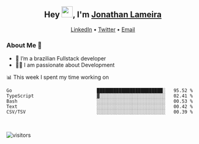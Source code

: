 <h2 align="center">Hey <img src="https://github.com/TheDudeThatCode/TheDudeThatCode/blob/master/Assets/Hi.gif" width="29">, I'm <a href="https://www.linkedin.com/in/jonathanlameira/">Jonathan Lameira</a></h2>
<p align="center">
  <a href="https://www.linkedin.com/in/jonathanlameira/">LinkedIn</a> •
  <a href="https://twitter.com/jlameira">Twitter</a> •
  <a href="mailto:jlameira@gmail.com">Email</a>
</p>

### About Me 🚀
- 🌱  I’m a brazilian Fullstack developer</br>
- 👨‍💻  I am passionate about Development</br>

<!-- ![Jonathan Lameira github stats](https://github-readme-stats.vercel.app/api?username=jlameirameli&show_icons=true&hide_border=true)&nbsp;&nbsp; -->

📊 This week I spent my time working on
<!--START_SECTION:waka-->

```text
Go                               ████████████████████████░   95.52 %
TypeScript                       ▓░░░░░░░░░░░░░░░░░░░░░░░░   02.41 %
Bash                             ░░░░░░░░░░░░░░░░░░░░░░░░░   00.53 %
Text                             ░░░░░░░░░░░░░░░░░░░░░░░░░   00.42 %
CSV/TSV                          ░░░░░░░░░░░░░░░░░░░░░░░░░   00.39 %
```

<!--END_SECTION:waka-->

<br />

![visitors](https://visitor-badge.laobi.icu/badge?page_id=jlameira.jlameira)
